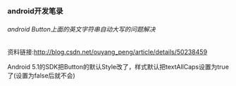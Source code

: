 ### android开发笔录

###### android Button上面的英文字符串自动大写的问题解决

资料链接:http://blog.csdn.net/ouyang_peng/article/details/50238459

Android 5.1的SDK把Button的默认Style改了，样式默认把textAllCaps设置为true了(设置为false后就不会)

<style name="TextAppearance.Material.Button">
        <item name="textSize">@dimen/text_size_button_material</item>
        <item name="fontFamily">@string/font_family_button_material</item>
        <item name="textAllCaps">true</item>
        <item name="textColor">?attr/textColorPrimary</item>
</style>



